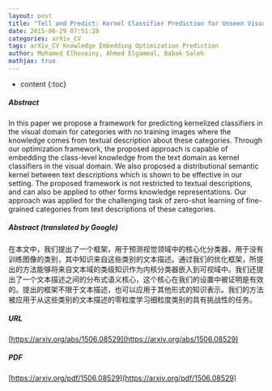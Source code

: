 ```yaml
---
layout: post
title: "Tell and Predict: Kernel Classifier Prediction for Unseen Visual Classes from Unstructured Text Descriptions"
date: 2015-06-29 07:51:28
categories: arXiv_CV
tags: arXiv_CV Knowledge Embedding Optimization Prediction
author: Mohamed Elhoseiny, Ahmed Elgammal, Babak Saleh
mathjax: true
---
```


* content
{:toc}

##### Abstract
In this paper we propose a framework for predicting kernelized classifiers in the visual domain for categories with no training images where the knowledge comes from textual description about these categories. Through our optimization framework, the proposed approach is capable of embedding the class-level knowledge from the text domain as kernel classifiers in the visual domain. We also proposed a distributional semantic kernel between text descriptions which is shown to be effective in our setting. The proposed framework is not restricted to textual descriptions, and can also be applied to other forms knowledge representations. Our approach was applied for the challenging task of zero-shot learning of fine-grained categories from text descriptions of these categories.

##### Abstract (translated by Google)
在本文中，我们提出了一个框架，用于预测视觉领域中的核心化分类器，用于没有训练图像的类别，其中知识来自这些类别的文本描述。通过我们的优化框架，所提出的方法能够将来自文本域的类级知识作为内核分类器嵌入到可视域中。我们还提出了一个文本描述之间的分布式语义核心，这个核心在我们的设置中被证明是有效的。提出的框架不限于文本描述，也可以应用于其他形式的知识表示。我们的方法被应用于从这些类别的文本描述的零粒度学习细粒度类别的具有挑战性的任务。

##### URL
[https://arxiv.org/abs/1506.08529](https://arxiv.org/abs/1506.08529)

##### PDF
[https://arxiv.org/pdf/1506.08529](https://arxiv.org/pdf/1506.08529)

